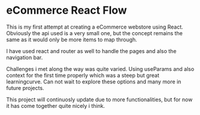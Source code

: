 # eCommerce React Flow

This is my first attempt at creating a eCommerce webstore using React.
Obviously the api used is a very small one, but the concept remains the same as it would only be more items to map through.

I have used react and router as well to handle the pages and also the navigation bar.

Challenges i met along the way was quite varied.
Using useParams and also context for the first time properly which was a steep but great learningcurve. Can not wait to explore these options and many more in future projects.

This project will continuosly update due to more functionalities, but for now it has come together quite nicely i think.
